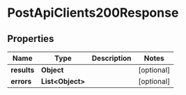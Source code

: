 

# PostApiClients200Response


## Properties

| Name | Type | Description | Notes |
|------------ | ------------- | ------------- | -------------|
|**results** | **Object** |  |  [optional] |
|**errors** | **List&lt;Object&gt;** |  |  [optional] |



